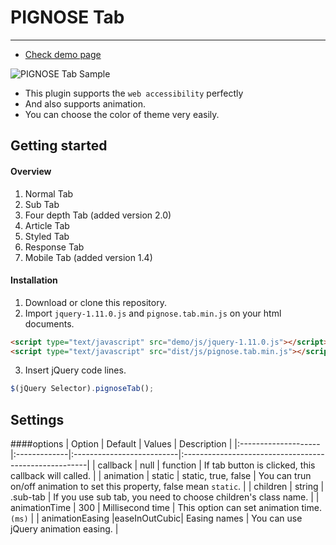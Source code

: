 PIGNOSE Tab
==



----

* [Check demo page](http://www.pigno.se/barn/PIGNOSE-Tab/)
 
![PIGNOSE Tab Sample](http://www.nhpcw.com/upload/%25EB%258B%25A4%25EC%259A%25B4%25EB%25A1%259C%25EB%2593%259C%2B%25287%2529_032416020737.png)

- This plugin supports the ```web accessibility``` perfectly
- And also supports animation. <br />
- You can choose the color of theme very easily.

Getting started
----

#### Overview
1. Normal Tab
2. Sub Tab
3. Four depth Tab (added version 2.0)
4. Article Tab
5. Styled Tab
6. Response Tab
7. Mobile Tab (added version 1.4)

#### Installation
1. Download or clone this repository.
2. Import ```jquery-1.11.0.js``` and ```pignose.tab.min.js``` on your html documents.

 ```html
<script type="text/javascript" src="demo/js/jquery-1.11.0.js"></script>
<script type="text/javascript" src="dist/js/pignose.tab.min.js"></script>
 ```
3. Insert jQuery code lines. <br />

 ```javascript
 $(jQuery Selector).pignoseTab();
 ```

Settings
----
####options
| Option           | Default      | Values                    | Description                                           |
|:--------------------|:-------------|:--------------------------|:------------------------------------------------------|
| callback        | null         | function                  | If tab button is clicked, this callback will called.    |
| animation       | static       | static, true, false       | You can trun on/off animation to set this property, false mean `static`. |
| children        | string       | .sub-tab                  |	If you use sub tab, you need to choose children's class name. |
| animationTime   | 300          | Millisecond time          | This option can set animation time. ```(ms)``` |
| animationEasing |easeInOutCubic| Easing names              | You can use jQuery animation easing. |
